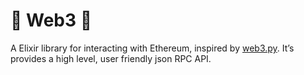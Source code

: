 # :construction: Web3 :construction:

A Elixir library for interacting with Ethereum, inspired by [web3.py](https://github.com/ethereum/web3.py). It’s provides a high level, user friendly json RPC API.

